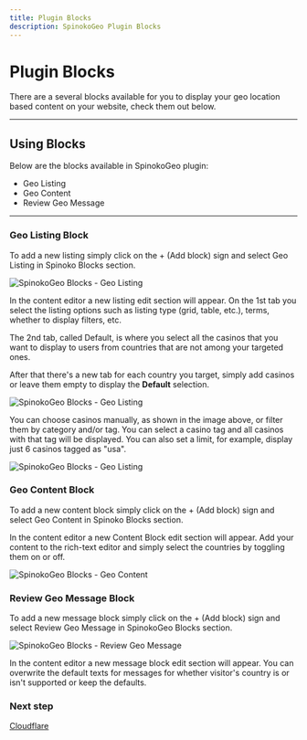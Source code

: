 ```yaml
---
title: Plugin Blocks
description: SpinokoGeo Plugin Blocks
---
```


# Plugin Blocks

There are a several blocks available for you to display your geo location based content on your website, check them out below.

---

## Using Blocks

Below are the blocks available in SpinokoGeo plugin:

- Geo Listing
- Geo Content
- Review Geo Message

---

### Geo Listing Block

To add a new listing simply click on the + (Add block) sign and select Geo Listing in Spinoko Blocks section.

![SpinokoGeo Blocks - Geo Listing](https://media.dinomatic.com/images/docs/spinoko-geo/spinoko-geo-blocks--geo-listing.jpg)

In the content editor a new listing edit section will appear. On the 1st tab you select the listing options such as listing type (grid, table, etc.), terms, whether to display filters, etc.

The 2nd tab, called Default, is where you select all the casinos that you want to display to users from countries that are not among your targeted ones.

After that there's a new tab for each country you target, simply add casinos or leave them empty to display the **Default** selection.

![SpinokoGeo Blocks - Geo Listing](https://media.dinomatic.com/images/docs/spinoko-geo/spinoko-geo-blocks--geo-listing-manual.jpg)

You can choose casinos manually, as shown in the image above, or filter them by category and/or tag. You can select a casino tag and all casinos with that tag will be displayed. You can also set a limit, for example, display just 6 casinos tagged as "usa".

![SpinokoGeo Blocks - Geo Listing](https://media.dinomatic.com/images/docs/spinoko-geo/spinoko-geo-blocks--geo-listing-tax.jpg)

### Geo Content Block

To add a new content block simply click on the + (Add block) sign and select Geo Content in Spinoko Blocks section.

In the content editor a new Content Block edit section will appear. Add your content to the rich-text editor and simply select the countries by toggling them on or off.

![SpinokoGeo Blocks - Geo Content](https://media.dinomatic.com/images/docs/spinoko-geo/spinoko-geo-blocks--geo-content.jpg)

### Review Geo Message Block

To add a new message block simply click on the + (Add block) sign and select Review Geo Message in SpinokoGeo Blocks section.

![SpinokoGeo Blocks - Review Geo Message](https://media.dinomatic.com/images/docs/spinoko-geo/spinoko-geo-blocks--review-geo-message.jpg)

In the content editor a new message block edit section will appear. You can overwrite the default texts for messages for whether visitor's country is or isn't supported or keep the defaults.

### Next step

[Cloudflare](/docs/spinoko-geo/cloudflare/)
